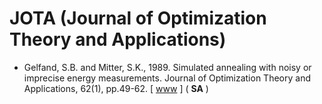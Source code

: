 # JOTA (Journal of Optimization Theory and Applications)

* Gelfand, S.B. and Mitter, S.K., 1989. Simulated annealing with noisy or imprecise energy measurements. Journal of Optimization Theory and Applications, 62(1), pp.49-62. [ [www](https://link.springer.com/article/10.1007/BF00939629) ] ( **SA** )
